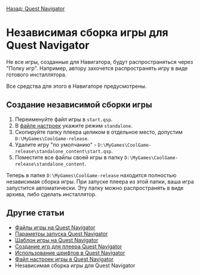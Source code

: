 [Назад: Quest Navigator](../navigator)

# Независимая сборка игры для Quest Navigator

Не все игры, созданные для Навигатора, будут распространяться через "Полку игр". Например, автору захочется распространять игру в виде готового инсталлятора.

Все средства для этого в Навигаторе предусмотрены.

## Создание независимой сборки игры

1.  Переименуйте файл игры в `start.qsp`.
2.  В [файле настроек](fajl_nastroek_igry_v_quest_navigator) укажите режим `standalone`.
3.  Скопируйте папку плеера целиком в отдельное место, допустим `D:\MyGames\CoolGame-release`.
4.  Удалите игру "по умолчанию" - `D:\MyGames\CoolGame-release\standalone_content\start.qsp`.
5.  Поместите все файлы своей игры в папку `D:\MyGames\CoolGame-release\standalone_content`.

Теперь в папке `D:\MyGames\CoolGame-release` находится полностью независимая сборка игры. При запуске плеера из этой папки, ваша игра запустится автоматически. Эту папку можно распространять в виде архива, либо сделать инсталлятор.

## Другие статьи

*  [Файлы игры на Quest Navigator](navigator_game_files)
*  [Параметры запуска Quest Navigator](navigator_command_line)
*  [Шаблон игры на Quest Navigator](navigator_game_template)
*  [Создание игр для плеера Quest Navigator](sozdanie_igr_na_quest_navigator)
*  [Использование шрифтов в Quest Navigator](ispolzovanie_shriftov_v_quest_navigator)
*  [Файл настроек игры в Quest Navigator](fajl_nastroek_igry_v_quest_navigator)
*  Независимая сборка игры для Quest Navigator
